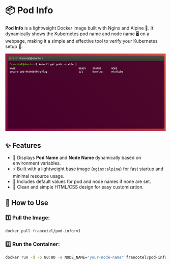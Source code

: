 # 📦 Pod Info  
**Pod Info** is a lightweight Docker image built with Nginx and Alpine 🐳. It dynamically shows the Kubernetes pod name and node name 🖥️ on a webpage, making it a simple and effective tool to verify your Kubernetes setup 🚀.  

![alt text](image.png)

## ✨ Features  
- 📝 Displays **Pod Name** and **Node Name** dynamically based on environment variables.  
- ⚡ Built with a lightweight base image (`nginx:alpine`) for fast startup and minimal resource usage.  
- 🔄 Includes default values for pod and node names if none are set.  
- 🎨 Clean and simple HTML/CSS design for easy customization.  

## 🚀 How to Use  
### 1️⃣ Pull the Image:  

```bash
docker pull francotel/pod-info:v1
```

### 2️⃣ Run the Container:

```bash
docker run -d -p 80:80 -e NODE_NAME="your-node-name" francotel/pod-info:v1
```
